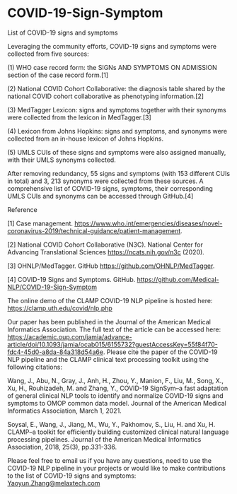 # COVID-19-Sign-Symptom
List of COVID-19 signs and symptoms

Leveraging the community efforts, COVID-19 signs and symptoms were collected from five sources: 

(1) WHO case record form: the SIGNs AND SYMPTOMS ON ADMISSION section of the case record form.[1] 

(2) National COVID Cohort Collaborative: the diagnosis table shared by the national COVID cohort collaborative as phenotyping information.[2] 

(3) MedTagger Lexicon: signs and symptoms together with their synonyms were collected from the lexicon in MedTagger.[3] 

(4) Lexicon from Johns Hopkins: signs and symptoms, and synonyms were collected from an in-house lexicon of Johns Hopkins. 

(5) UMLS CUIs of these signs and symptoms were also assigned manually, with their UMLS synonyms collected. 

After removing redundancy,  55 signs and symptoms (with 153 different CUIs in total) and 3, 213 synonyms were collected from these sources. A comprehensive list of COVID-19 signs, symptoms, their corresponding UMLS CUIs and synonyms can be accessed through GitHub.[4]

Reference

[1] Case management. https://www.who.int/emergencies/diseases/novel-coronavirus-2019/technical-guidance/patient-management.


[2] National COVID Cohort Collaborative (N3C). National Center for Advancing Translational Sciences https://ncats.nih.gov/n3c (2020).


[3] OHNLP/MedTagger. GitHub https://github.com/OHNLP/MedTagger.


[4] COVID-19 Signs and Symptoms. GitHub. https://github.com/Medical-NLP/COVID-19-Sign-Symptom


The online demo of the CLAMP COVID-19 NLP pipeline is hosted here: https://clamp.uth.edu/covid/nlp.php


Our paper has been published in the Journal of the American Medical Informatics Association. The full text of the article can be accessed here: https://academic.oup.com/jamia/advance-article/doi/10.1093/jamia/ocab015/6155732?guestAccessKey=55f84f70-fdc4-45d0-a8da-84a318d54a6e. 
Please cite the paper of the COVID-19 NLP pipeline and the CLAMP clinical text processing toolkit using the following citations:


Wang, J., Abu, N., Gray, J., Anh, H., Zhou, Y., Manion, F., Liu, M., Song, X., Xu, H., Rouhizadeh, M. and Zhang, Y., COVID-19 SignSym–a fast adaptation of general clinical NLP tools to identify and normalize COVID-19 signs and symptoms to OMOP common data model. Journal of the American Medical Informatics Association, March 1, 2021.

Soysal, E., Wang, J., Jiang, M., Wu, Y., Pakhomov, S., Liu, H. and Xu, H. CLAMP–a toolkit for efficiently building customized clinical natural language processing pipelines. Journal of the American Medical Informatics Association, 2018, 25(3), pp.331-336.


Please feel free to email us if you have any questions, need to use the COVID-19 NLP pipeline in your projects or would like to make contributions to the list of COVID-19 signs and symptoms: Yaoyun.Zhang@melaxtech.com


